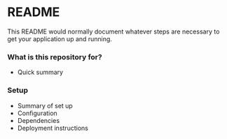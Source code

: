 # README #

This README would normally document whatever steps are necessary to get your application up and running.

### What is this repository for? ###

* Quick summary

### Setup ###

* Summary of set up
* Configuration
* Dependencies
* Deployment instructions
